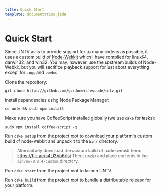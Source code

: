 ```yaml
---
title: Quick Start
template: documentation.jade
---
```


Quick Start
===========

Since UNTV aims to provide support for as many codecs as possible, it uses a custom build of [Node-Webkit](https://github.com/rogerwang/node-webkit) which I have compiled for linux64, darwin32, and win32. You may, however, use the upstream builds of Node-Webkit, but you will sacrifice playback support for just about everything except for `.ogg` and `.webm`. 

Clone the repository:

```
git clone https://github.com/gordonwritescode/untv.git
```

Install dependencies using Node Package Manager:

```
cd untv && sudo npm install
```

Make sure you have CoffeeScript installed globally (we use `cake` for tasks):

```
sudo npm install coffee-script -g
```

Run `cake setup` from the project root to download your platform's custom build of node-webkit and unpack it to the `bin/` directory.

> Alternatively download the custom build of node-webkit here: 
> https://file.ac/s4Lt3Vo6rls/
> Then, unzip and place contents in the `bin/nw-0.8.4-custom` directory.

Run `cake start` from the project root to launch UNTV.

Run `cake build` from the project root to bundle a distributable release for your platform.
